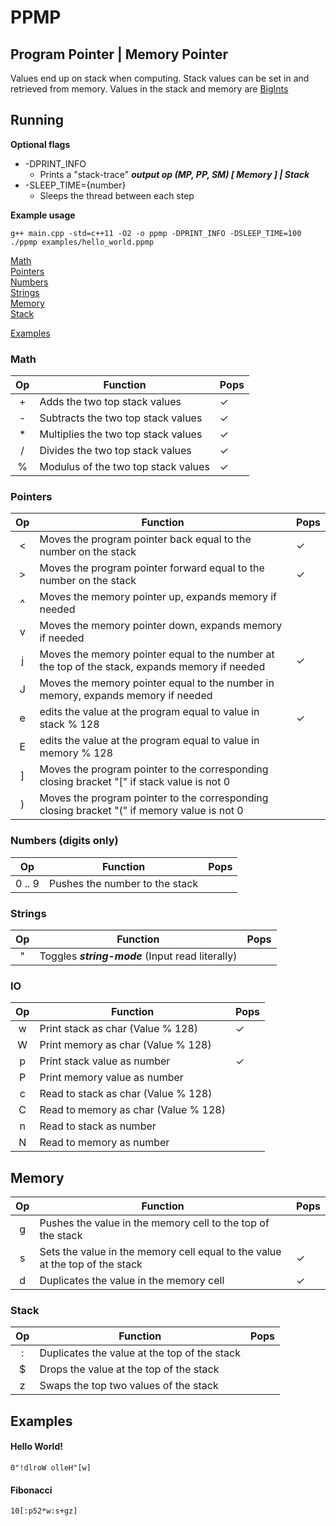 # PPMP
## Program Pointer | Memory Pointer
Values end up on stack when computing. Stack values can be set in and retrieved from memory.
Values in the stack and memory are [BigInts](https://github.com/rgroshanrg/bigint)

## Running 
**Optional flags**
* -DPRINT_INFO
  * Prints a "stack-trace" ***output op (MP, PP, SM) [ Memory ] | Stack***
* -SLEEP_TIME={number}
  * Sleeps the thread between each step

**Example usage**
```
g++ main.cpp -std=c++11 -O2 -o ppmp -DPRINT_INFO -DSLEEP_TIME=100
./ppmp examples/hello_world.ppmp
```


[Math](#math)  
[Pointers](#pointers)  
[Numbers](#numbers)  
[Strings](#strings)  
[Memory](#memory)  
[Stack](#stack)

[Examples](#examples)  

### Math
| Op | Function | Pops |
|:-:|---|---|
|+|Adds the two top stack values|&check;|
|-|Subtracts the two top stack values|&check;|
|*|Multiplies the two top stack values|&check;|
|/|Divides the two top stack values|&check;|
|%|Modulus of the two top stack values|&check;|

### Pointers
| Op | Function | Pops |
|:-:|---|---|
|<|Moves the program pointer back equal to the number on the stack|&check;|
|>|Moves the program pointer forward equal to the number on the stack|&check;|
|^|Moves the memory pointer up, expands memory if needed||
|v|Moves the memory pointer down, expands memory if needed||
|j|Moves the memory pointer equal to the number at the top of the stack, expands memory if needed|&check;|
|J|Moves the memory pointer equal to the number in memory, expands memory if needed||
|e|edits the value at the program equal to value in stack % 128|&check;|
|E|edits the value at the program equal to value in memory % 128||
|]|Moves the program pointer to the corresponding closing bracket "[" if stack value is not 0||
|)|Moves the program pointer to the corresponding closing bracket "(" if memory value is not 0||

### Numbers (digits only)
| Op | Function | Pops |
|:-:|---|---|
|0 .. 9|Pushes the number to the stack||

### Strings
| Op | Function | Pops |
|:-:|---|---|
|"| Toggles _**string-mode**_ (Input read literally)||

### IO
| Op | Function | Pops |
|:-:|---|---|
|w|Print stack as char (Value % 128)|&check;|
|W|Print memory as char (Value % 128)||
|p|Print stack value as number|&check;|
|P|Print memory value as number||
|c|Read to stack as char (Value % 128)||
|C|Read to memory as char (Value % 128)||
|n|Read to stack as number ||
|N|Read to memory as number ||

## Memory
| Op | Function | Pops |
|:-:|---|---|
|g|Pushes the value in the memory cell to the top of the stack||
|s|Sets the value in the memory cell equal to the value at the top of the stack|&check;|
|d|Duplicates the value in the memory cell |&check;|

### Stack
| Op | Function | Pops |
|:-:|---|---|
|:|Duplicates the value at the top of the stack||
|$|Drops the value at the top of the stack||
|z|Swaps the top two values of the stack||

## Examples
#### Hello World!
`0"!dlroW olleH"[w]`

#### Fibonacci
`10[:p52*w:s+gz]`
